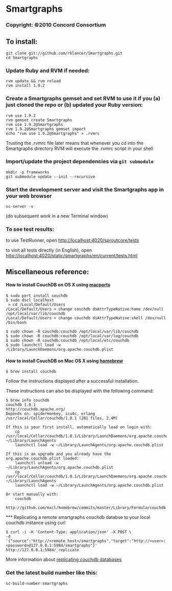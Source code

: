 # Smartgraphs
### Copyright: ©2010 Concord Consortium

## To install:
    
    git clone git://github.com/rklancer/Smartgraphs.git
    cd Smartgraphs

### Update Ruby and RVM if needed:
    
    rvm update && rvm reload
    rvm install 1.9.2

### Create a Smartgraphs gemset and set RVM to use it if you (a) just cloned the repo or (b) updated your Ruby version:
    
    rvm use 1.9.2
    rvm gemset create Smartgraphs
    rvm use 1.9.2@Smartgraphs
    rvm 1.9.2@Smartgraphs gemset import
    echo "rvm use 1.9.2@Smartgraphs" > .rvmrc

Trusting the .rvmrc file later means that whenever you cd into the Smartgraphs directory RVM will execute the .rvmrc script in your shell
### Import/update the project dependencies via `git submodule`

    mkdir -p frameworks
    git submodule update --init --recursive

### Start the development server and visit the Smartgraphs app in your web browser

    sc-server -v

(do subsequent work in a new Terminal window)

### To see test results:

to use TestRunner, open <http://localhost:4020/sproutcore/tests>

to visit all tests directly (in English), open <http://localhost:4020/static/smartgraphs/en/current/tests.html>


## Miscellaneous reference:

#### How to install CouchDB on OS X using [macports](http://www.macports.org/)

    $ sudo port install couchdb
    $ sudo dscl localhost
     > cd /Local/Default/Users
    /Local/Default/Users > change couchdb dsAttrTypeNative:home /dev/null /opt/local/var/lib/couchdb
    /Local/Default/Users > change couchdb dsAttrTypeNative:shell /dev/null /bin/bash

    $ sudo chown -R couchdb:couchdb /opt/local/var/lib/couchdb
    $ sudo chown -R couchdb:couchdb /opt/local/var/log/couchdb
    $ sudo chown -R couchdb:couchdb /opt/local/etc/couchdb
    $ sudo launchctl load -w /Library/LaunchDaemons/org.apache.couchdb.plist
    
#### How to install CouchDB on Mac OS X using [homebrew](http://github.com/mxcl/homebrew)

    $ brew install couchdb

Follow the instructions displayed after a successful installation. 

These instructions can also be displayed with the following command:

    $ brew info couchdb
    couchdb 1.0.1
    http://couchdb.apache.org/
    Depends on: spidermonkey, icu4c, erlang
    /usr/local/Cellar/couchdb/1.0.1 (281 files, 2.4M)

    If this is your first install, automatically load on login with:
        cp /usr/local/Cellar/couchdb/1.0.1/Library/LaunchDaemons/org.apache.couchdb.plist ~/Library/LaunchAgents
        launchctl load -w ~/Library/LaunchAgents/org.apache.couchdb.plist

    If this is an upgrade and you already have the org.apache.couchdb.plist loaded:
        launchctl unload -w ~/Library/LaunchAgents/org.apache.couchdb.plist
        cp /usr/local/Cellar/couchdb/1.0.1/Library/LaunchDaemons/org.apache.couchdb.plist ~/Library/LaunchAgents
        launchctl load -w ~/Library/LaunchAgents/org.apache.couchdb.plist

    Or start manually with:
        couchdb

    http://github.com/mxcl/homebrew/commits/master/Library/Formula/couchdb.rb

*** Replicating a remote smartgraphs couchdb databse to your local couchdb instance using curl

    $ curl -i -H 'Content-Type: application/json' -X POST \
    -d '{"source":"http://<remote_host>/smartgraphs","target":"http://<user>:<password>@127.0.0.1:5984/smartgraphs"}' http://127.0.0.1:5984/_replicate

More information about [replicating couchdb databases](http://wiki.apache.org/couchdb/Replication)    

### Get the latest build number like this:

    sc-build-number smartgraphs
